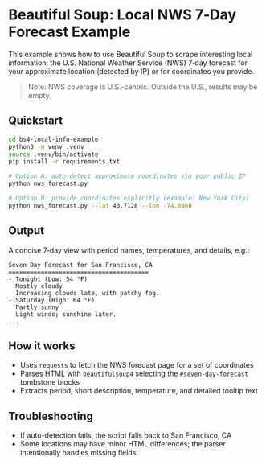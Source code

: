 # Beautiful Soup: Local NWS 7‑Day Forecast Example

This example shows how to use Beautiful Soup to scrape interesting local information: the U.S. National Weather Service (NWS) 7‑day forecast for your approximate location (detected by IP) or for coordinates you provide.

> Note: NWS coverage is U.S.-centric. Outside the U.S., results may be empty.

## Quickstart

```bash
cd bs4-local-info-example
python3 -m venv .venv
source .venv/bin/activate
pip install -r requirements.txt

# Option A: auto-detect approximate coordinates via your public IP
python nws_forecast.py

# Option B: provide coordinates explicitly (example: New York City)
python nws_forecast.py --lat 40.7128 --lon -74.0060
```

## Output
A concise 7‑day view with period names, temperatures, and details, e.g.:

```
Seven Day Forecast for San Francisco, CA
=======================================
- Tonight (Low: 54 °F)
  Mostly cloudy
  Increasing clouds late, with patchy fog.
- Saturday (High: 64 °F)
  Partly sunny
  Light winds; sunshine later.
...
```

## How it works
- Uses `requests` to fetch the NWS forecast page for a set of coordinates
- Parses HTML with `beautifulsoup4` selecting the `#seven-day-forecast` tombstone blocks
- Extracts period, short description, temperature, and detailed tooltip text

## Troubleshooting
- If auto-detection fails, the script falls back to San Francisco, CA
- Some locations may have minor HTML differences; the parser intentionally handles missing fields
